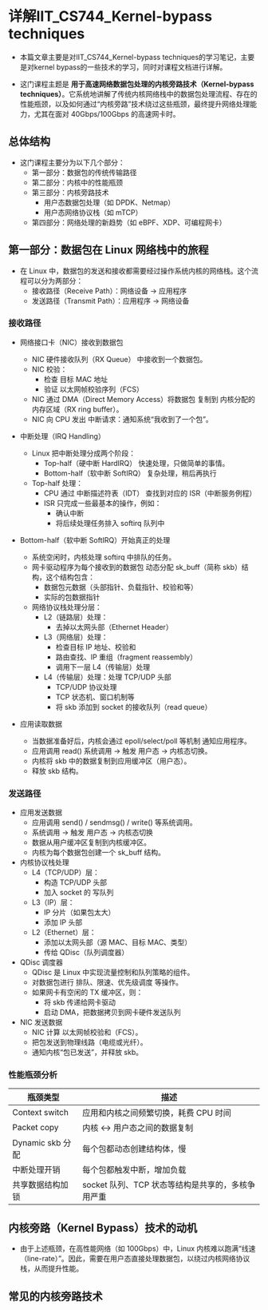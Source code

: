 # 详解IIT_CS744_Kernel-bypass techniques
- 本篇文章主要是对IIT_CS744_Kernel-bypass techniques的学习笔记，主要是对kernel bypass的一些技术的学习，同时对课程文档进行详解。

- 这门课程主题是 **用于高速网络数据包处理的内核旁路技术（Kernel-bypass techniques）**。它系统地讲解了传统内核网络栈中的数据包处理流程、存在的性能瓶颈，以及如何通过“内核旁路”技术绕过这些瓶颈，最终提升网络处理能力，尤其在面对 40Gbps/100Gbps 的高速网卡时。

## 总体结构
- 这门课程主要分为以下几个部分：
    - 第一部分：数据包的传统传输路径
    - 第二部分：内核中的性能瓶颈
    - 第三部分：内核旁路技术
      - 用户态数据包处理（如 DPDK、Netmap）
      - 用户态网络协议栈（如 mTCP）
    - 第四部分：网络处理的新趋势（如 eBPF、XDP、可编程网卡）

## 第一部分：数据包在 Linux 网络栈中的旅程
- 在 Linux 中，数据包的发送和接收都需要经过操作系统内核的网络栈。这个流程可以分为两部分：
  - 接收路径（Receive Path）：网络设备 → 应用程序
  - 发送路径（Transmit Path）：应用程序 → 网络设备

### 接收路径
- 网络接口卡（NIC）接收到数据包
  - NIC 硬件接收队列（RX Queue） 中接收到一个数据包。
  - NIC 校验：
    - 检查 目标 MAC 地址
    - 验证 以太网帧校验序列（FCS）
  - NIC 通过 DMA（Direct Memory Access）将数据包 复制到 内核分配的内存区域（RX ring buffer）。
  - NIC 向 CPU 发出 中断请求：通知系统“我收到了一个包”。

- 中断处理（IRQ Handling）
  - Linux 把中断处理分成两个阶段：
    - Top-half（硬中断 HardIRQ） 快速处理，只做简单的事情。
    - Bottom-half（软中断 SoftIRQ） 复杂处理，稍后再执行
  - Top-half 处理：
    - CPU 通过 中断描述符表（IDT） 查找到对应的 ISR（中断服务例程）
    - ISR 只完成一些最基本的操作，例如：
      - 确认中断
      - 将后续处理任务排入 softirq 队列中
- Bottom-half（软中断 SoftIRQ）开始真正的处理
  - 系统空闲时，内核处理 softirq 中排队的任务。
  - 网卡驱动程序为每个接收到的数据包 动态分配 sk_buff（简称 skb）结构，这个结构包含：
    - 数据包元数据（头部指针、负载指针、校验和等）
    - 实际的包数据指针
  - 网络协议栈处理分层：
    - L2（链路层）处理：
      - 去掉以太网头部（Ethernet Header）
    - L3（网络层）处理：
      - 检查目标 IP 地址、校验和
      - 路由查找、IP 重组（fragment reassembly）
      - 调用下一层 L4（传输层）处理
    - L4（传输层）处理：处理 TCP/UDP 头部
      - TCP/UDP 协议处理
      - TCP 状态机、窗口机制等
      - 将 skb 添加到 socket 的接收队列（read queue）
- 应用读取数据
  - 当数据准备好后，内核会通过 epoll/select/poll 等机制 通知应用程序。
  - 应用调用 read() 系统调用 → 触发 用户态 → 内核态切换。
  - 内核将 skb 中的数据复制到应用缓冲区（用户态）。
  - 释放 skb 结构。

### 发送路径
- 应用发送数据
  - 应用调用 send() / sendmsg() / write() 等系统调用。
  - 系统调用 → 触发 用户态 → 内核态切换
  - 数据从用户缓冲区复制到内核缓冲区。
  - 内核为每个数据包创建一个 sk_buff 结构。
- 内核协议栈处理
  - L4（TCP/UDP）层：
    - 构造 TCP/UDP 头部
    - 加入 socket 的 写队列
  - L3（IP）层：
    - IP 分片（如果包太大）
    - 添加 IP 头部
  - L2（Ethernet）层：
    - 添加以太网头部（源 MAC、目标 MAC、类型）
    - 传给 QDisc（队列调度器）
- QDisc 调度器
  - QDisc 是 Linux 中实现流量控制和队列策略的组件。
  - 对数据包进行 排队、限速、优先级调度 等操作。
  - 如果网卡有空闲的 TX 缓冲区，则：
    - 将 skb 传递给网卡驱动
    - 启动 DMA，把数据拷贝到网卡硬件发送队列
- NIC 发送数据
  - NIC 计算 以太网帧校验和（FCS）。
  - 把包发送到物理线路（电缆或光纤）。
  - 通知内核“包已发送”，并释放 skb。

### 性能瓶颈分析
|  瓶颈类型   | 描述  |
|  ----  | ----  |
| Context switch  | 应用和内核之间频繁切换，耗费 CPU 时间 |
| Packet copy  | 内核 ↔ 用户态之间的数据复制 |
| Dynamic skb 分配  | 每个包都动态创建结构体，慢 |
| 中断处理开销  | 每个包都触发中断，增加负载 |
| 共享数据结构加锁  | socket 队列、TCP 状态等结构是共享的，多核争用严重 |
	
	
## 内核旁路（Kernel Bypass）技术的动机
- 由于上述瓶颈，在高性能网络（如 100Gbps）中，Linux 内核难以跑满“线速（line-rate）”。因此，需要在用户态直接处理数据包，以绕过内核网络协议栈，从而提升性能。

## 常见的内核旁路技术
